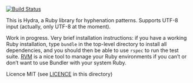[![Build Status](https://travis-ci.com/hyphenation/hydra.svg?branch=master)](https://travis-ci.com/hyphenation/hydra)

This is Hydra, a Ruby library for hyphenation patterns.  Supports UTF-8 input
(actually, only UTF-8 at the moment).

Work in progress.  Very brief installation instructions: if you have a working
Ruby installation, type `bundle` in the top-level directory to install all
dependencies, and you should then be able to use `rspec` to run the test suite.
[RVM](https://rvm.io/) is a nice tool to manage your Ruby environments if you
can’t or don’t want to use Bundler with your system Ruby.

Licence MIT (see [LICENCE](LICENCE) in this directory)
